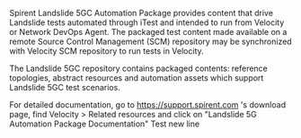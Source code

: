 Spirent Landslide 5GC Automation Package provides content that drive Landslide tests automated through iTest and intended to run from Velocity or Network DevOps Agent.
The packaged test content made available on a remote Source Control Management (SCM) repository may be synchronized with Velocity SCM repository to run tests in Velocity.

The Landslide 5GC repository contains packaged contents: reference topologies, abstract resources and automation assets which support Landslide 5GC test scenarios.

For detailed documentation, go to https://support.spirent.com 's download page, find Velocity > Related resources and click on "Landslide 5G Automation Package Documentation"
Test new line
